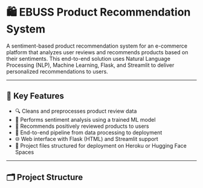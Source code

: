 # 🛍️ EBUSS Product Recommendation System

A sentiment-based product recommendation system for an e-commerce platform that analyzes user reviews and recommends products based on their sentiments. This end-to-end solution uses Natural Language Processing (NLP), Machine Learning, Flask, and Streamlit to deliver personalized recommendations to users.

---

## 📌 Key Features

- 🔍 Cleans and preprocesses product review data
- 💬 Performs sentiment analysis using a trained ML model
- 🤖 Recommends positively reviewed products to users
- 🧠 End-to-end pipeline from data processing to deployment
- 🌐 Web interface with Flask (HTML) and Streamlit support
- 📁 Project files structured for deployment on Heroku or Hugging Face Spaces

---

## 🗂️ Project Structure

